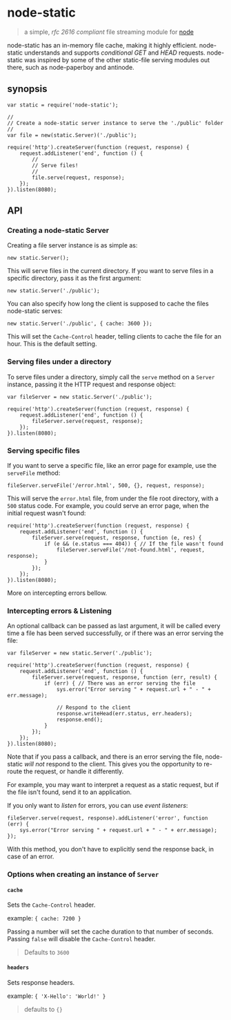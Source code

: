 node-static
===========

> a simple, *rfc 2616 compliant* file streaming module for [node](https://nodejs.org)

node-static has an in-memory file cache, making it highly efficient.
node-static understands and supports *conditional GET* and *HEAD* requests.
node-static was inspired by some of the other static-file serving modules out there,
such as node-paperboy and antinode.

synopsis
--------

    var static = require('node-static');

    //
    // Create a node-static server instance to serve the './public' folder
    //
    var file = new(static.Server)('./public');

    require('http').createServer(function (request, response) {
        request.addListener('end', function () {
            //
            // Serve files!
            //
            file.serve(request, response);
        });
    }).listen(8080);

API
---

### Creating a node-static Server #

Creating a file server instance is as simple as:

    new static.Server();

This will serve files in the current directory. If you want to serve files in a specific
directory, pass it as the first argument:

    new static.Server('./public');

You can also specify how long the client is supposed to cache the files node-static serves:

    new static.Server('./public', { cache: 3600 });

This will set the `Cache-Control` header, telling clients to cache the file for an hour.
This is the default setting.

### Serving files under a directory #

To serve files under a directory, simply call the `serve` method on a `Server` instance, passing it
the HTTP request and response object:

    var fileServer = new static.Server('./public');

    require('http').createServer(function (request, response) {
        request.addListener('end', function () {
            fileServer.serve(request, response);
        });
    }).listen(8080);

### Serving specific files #

If you want to serve a specific file, like an error page for example, use the `serveFile` method:

    fileServer.serveFile('/error.html', 500, {}, request, response);

This will serve the `error.html` file, from under the file root directory, with a `500` status code.
For example, you could serve an error page, when the initial request wasn't found:

    require('http').createServer(function (request, response) {
        request.addListener('end', function () {
            fileServer.serve(request, response, function (e, res) {
                if (e && (e.status === 404)) { // If the file wasn't found
                    fileServer.serveFile('/not-found.html', request, response);
                }
            });
        });
    }).listen(8080);

More on intercepting errors bellow.

### Intercepting errors & Listening #

An optional callback can be passed as last argument, it will be called every time a file
has been served successfully, or if there was an error serving the file:

    var fileServer = new static.Server('./public');

    require('http').createServer(function (request, response) {
        request.addListener('end', function () {
            fileServer.serve(request, response, function (err, result) {
                if (err) { // There was an error serving the file
                    sys.error("Error serving " + request.url + " - " + err.message);

                    // Respond to the client
                    response.writeHead(err.status, err.headers);
                    response.end();
                }
            });
        });
    }).listen(8080);

Note that if you pass a callback, and there is an error serving the file, node-static
*will not* respond to the client. This gives you the opportunity to re-route the request,
or handle it differently.

For example, you may want to interpret a request as a static request, but if the file isn't found,
send it to an application.

If you only want to *listen* for errors, you can use *event listeners*:

    fileServer.serve(request, response).addListener('error', function (err) {
        sys.error("Error serving " + request.url + " - " + err.message);
    });

With this method, you don't have to explicitly send the response back, in case of an error.

### Options when creating an instance of `Server` #

#### `cache` #

Sets the `Cache-Control` header.

example: `{ cache: 7200 }`

Passing a number will set the cache duration to that number of seconds.
Passing `false` will disable the `Cache-Control` header.

> Defaults to `3600`

#### `headers` #

Sets response headers.

example: `{ 'X-Hello': 'World!' }`

> defaults to `{}`

